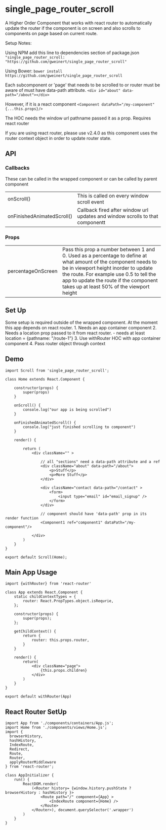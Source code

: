 # single_page_router_scroll
A Higher Order Component that works with react router to automatically update the router if the component is on screen and also scrolls to components on page based on current route.

Setup Notes:
	<p>Using NPM add this line to dependencies section of package.json `"single_page_router_scroll: "https://github.com/gweinert/single_page_router_scroll"`</p>
	<p>Using Bower: `bower install https://github.com/gweinert/single_page_router_scroll`</p>
	<p>Each subcomponent or 'page' that needs to be scrolled to or router must be aware of must have data-path attribute. 
	`<div id="about" data-path="/about"></div>`</p>
	<p>However, if it is a react component
	`<Component dataPath="/my-component" {...this.props}/>`</p>
	<p>The HOC needs the window url pathname passed it as a prop. Requires react router</p>
	
If you are using react router, please use v2.4.0 as this component uses the router context object in order to update router state.

<h2>API</h2>

<h3>Callbacks</h3>
These can be called in the wrapped component or can be called by parent component

<table>
	<tr>
		<td>
			onScroll()
		</td>
		<td>
			This is called on every window scroll event
		</td>
	</tr>
	<tr>
		<td>
			onFinishedAnimatedScroll()
		</td>
		<td>
			Callback fired after window url updates and window scrolls to that componentt
		</td>
	</tr>
</table>

<h3>Props</h3>
<table>
	<tr>
		<td>
			percentageOnScreen
		</td>
		<td>
			Pass this prop a number between 1 and 0. Used as a percentage to define at what amount of the component needs to be in viewport height inorder to update the route.
			For example use 0.5 to tell the app to update the route if the component takes up at least 50% of the viewport height
		</td>
	</tr>
</table>

<h2>Set Up</h2>
Some setup is required outside of the wrapped component. At the moment this app depends on react router.
1. Needs an app container component
2. Needs a location prop passed to it from react router.
	- needs at least location = {pathname: "/route-1"}
3. Use withRouter HOC with app container component
4. Pass router object through context

<h2>Demo</h2>

```
import Scroll from 'single_page_router_scroll';

class Home extends React.Component {
	
	constructor(props) {
		super(props)
	}

	onScroll() {
		console.log("our app is being scrolled")
	}

	onFinishedAnimatedScroll() {
		console.log("just finished scrolling to component")
	}
	
	render() {
		
		return (
			<div className="" >
				
				// all "sections" need a data-path attribute and a ref
				<div className="about" data-path="/about">
					<p>Stuff</p>
					<p>More Stuff</p>
				</div>
				
				<div className="contact data-path="/contact" >
					<form>
						<input type="email" id="email_signup" />
					</form>
				</div>
				
				// component should have 'data-path' prop in its render function
				<Component1 ref="component1" dataPath="/my-component"/>
				
			</div>
		)
	}
}

export default Scroll(Home);

```


<h2>Main App Usage</h2>

```
import {withRouter} from 'react-router'

class App extends React.Component {
	static childContextTypes = {
		router: React.PropTypes.object.isRequrie,
	};

	constructor(props) {
		super(props);
	};
	
	getChildContext() {
		return {
			router: this.props.router,
		}
	}
	
	render() {
		return(
			<div className="page">
				{this.props.children}
    		</div>
		)
	}
}

export default withRouter(App)
```

<h2>React Router SetUp</h2>

```
import App from './components/containers/App.js';
import Home from './components/views/Home.js';
import {
  browserHistory,
  hashHistory,
  IndexRoute,
  Redirect,
  Route,
  Router,
  applyRouterMiddleware
} from 'react-router';

class AppInitializer {
	run() {
		ReactDOM.render( 
			(<Router history= {window.history.pushState ? browserHistory : hashHistory }>
				<Route path="/" component={App} >
					<IndexRoute component={Home} />
				</Route>
			</Router>), document.querySelector('.wrapper')
		)
	}
}

```

